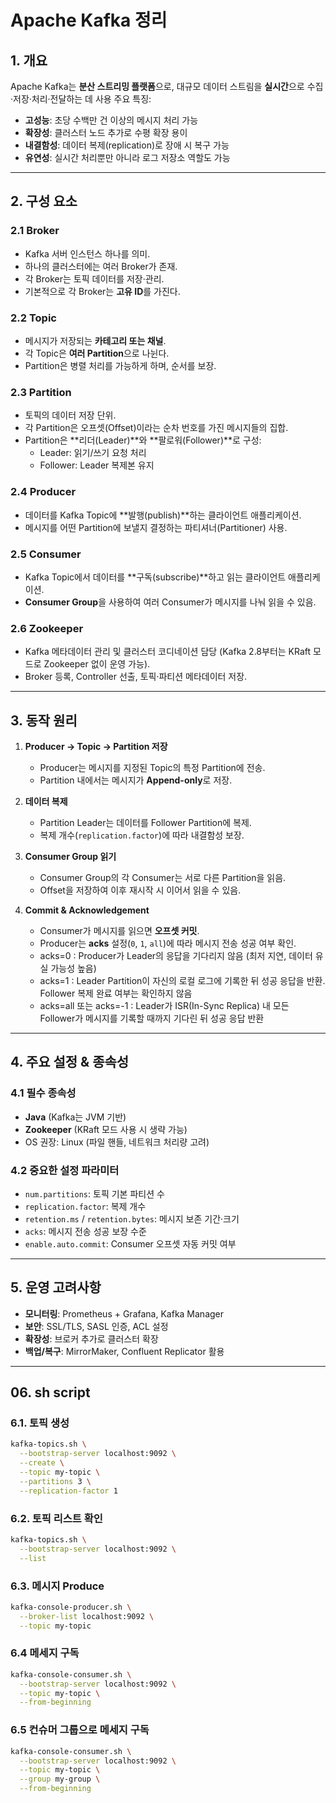 # Apache Kafka 정리

## 1. 개요
Apache Kafka는 **분산 스트리밍 플랫폼**으로, 대규모 데이터 스트림을 **실시간**으로 수집·저장·처리·전달하는 데 사용
주요 특징:
- **고성능**: 초당 수백만 건 이상의 메시지 처리 가능
- **확장성**: 클러스터 노드 추가로 수평 확장 용이
- **내결함성**: 데이터 복제(replication)로 장애 시 복구 가능
- **유연성**: 실시간 처리뿐만 아니라 로그 저장소 역할도 가능

---

## 2. 구성 요소

### 2.1 Broker
- Kafka 서버 인스턴스 하나를 의미.
- 하나의 클러스터에는 여러 Broker가 존재.
- 각 Broker는 토픽 데이터를 저장·관리.
- 기본적으로 각 Broker는 **고유 ID**를 가진다.

### 2.2 Topic
- 메시지가 저장되는 **카테고리 또는 채널**.
- 각 Topic은 **여러 Partition**으로 나뉜다.
- Partition은 병렬 처리를 가능하게 하며, 순서를 보장.

### 2.3 Partition
- 토픽의 데이터 저장 단위.
- 각 Partition은 오프셋(Offset)이라는 순차 번호를 가진 메시지들의 집합.
- Partition은 **리더(Leader)**와 **팔로워(Follower)**로 구성:
  - Leader: 읽기/쓰기 요청 처리
  - Follower: Leader 복제본 유지

### 2.4 Producer
- 데이터를 Kafka Topic에 **발행(publish)**하는 클라이언트 애플리케이션.
- 메시지를 어떤 Partition에 보낼지 결정하는 파티셔너(Partitioner) 사용.

### 2.5 Consumer
- Kafka Topic에서 데이터를 **구독(subscribe)**하고 읽는 클라이언트 애플리케이션.
- **Consumer Group**을 사용하여 여러 Consumer가 메시지를 나눠 읽을 수 있음.

### 2.6 Zookeeper
- Kafka 메타데이터 관리 및 클러스터 코디네이션 담당 (Kafka 2.8부터는 KRaft 모드로 Zookeeper 없이 운영 가능).
- Broker 등록, Controller 선출, 토픽·파티션 메타데이터 저장.

---

## 3. 동작 원리

1. **Producer → Topic → Partition 저장**
   - Producer는 메시지를 지정된 Topic의 특정 Partition에 전송.
   - Partition 내에서는 메시지가 **Append-only**로 저장.
   
2. **데이터 복제**
   - Partition Leader는 데이터를 Follower Partition에 복제.
   - 복제 개수(`replication.factor`)에 따라 내결함성 보장.

3. **Consumer Group 읽기**
   - Consumer Group의 각 Consumer는 서로 다른 Partition을 읽음.
   - Offset을 저장하여 이후 재시작 시 이어서 읽을 수 있음.

4. **Commit & Acknowledgement**
   - Consumer가 메시지를 읽으면 **오프셋 커밋**.
   - Producer는 **acks** 설정(`0`, `1`, `all`)에 따라 메시지 전송 성공 여부 확인.
   - acks=0 : Producer가 Leader의 응답을 기다리지 않음 (최저 지연, 데이터 유실 가능성 높음)
   - acks=1 : Leader Partition이 자신의 로컬 로그에 기록한 뒤 성공 응답을 반환. Follower 복제 완료 여부는 확인하지 않음
   - acks=all 또는 acks=-1 : Leader가 ISR(In-Sync Replica) 내 모든 Follower가 메시지를 기록할 때까지 기다린 뒤 성공 응답 반환

---


## 4. 주요 설정 & 종속성

### 4.1 필수 종속성
- **Java** (Kafka는 JVM 기반)
- **Zookeeper** (KRaft 모드 사용 시 생략 가능)
- OS 권장: Linux (파일 핸들, 네트워크 처리량 고려)

### 4.2 중요한 설정 파라미터
- `num.partitions`: 토픽 기본 파티션 수
- `replication.factor`: 복제 개수
- `retention.ms` / `retention.bytes`: 메시지 보존 기간·크기
- `acks`: 메시지 전송 성공 보장 수준
- `enable.auto.commit`: Consumer 오프셋 자동 커밋 여부

---

## 5. 운영 고려사항
- **모니터링**: Prometheus + Grafana, Kafka Manager
- **보안**: SSL/TLS, SASL 인증, ACL 설정
- **확장성**: 브로커 추가로 클러스터 확장
- **백업/복구**: MirrorMaker, Confluent Replicator 활용

---
## 06. sh script

### 6.1. 토픽 생성

```bash
kafka-topics.sh \
  --bootstrap-server localhost:9092 \
  --create \
  --topic my-topic \
  --partitions 3 \
  --replication-factor 1
```

### 6.2. 토픽 리스트 확인

```bash
kafka-topics.sh \
  --bootstrap-server localhost:9092 \
  --list
```

### 6.3. 메시지 Produce

```bash
kafka-console-producer.sh \
  --broker-list localhost:9092 \
  --topic my-topic
```

### 6.4 메세지 구독

```bash
kafka-console-consumer.sh \
  --bootstrap-server localhost:9092 \
  --topic my-topic \
  --from-beginning
```

### 6.5 컨슈머 그룹으로 메세지 구독
```bash
kafka-console-consumer.sh \
  --bootstrap-server localhost:9092 \
  --topic my-topic \
  --group my-group \
  --from-beginning
```